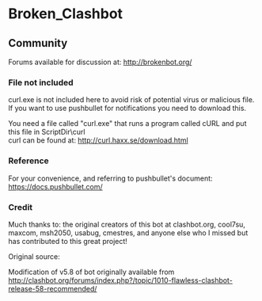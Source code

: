 # Broken_Clashbot

## Community
Forums available for discussion at: http://brokenbot.org/

### File not included
curl.exe is not included here to avoid risk of potential virus or malicious file. If you want to use pushbullet for notifications you need to download this.

You need a file called "curl.exe" that runs a program called cURL and put this file in ScriptDir\curl\
curl can be found at: http://curl.haxx.se/download.html

### Reference
For your convenience, and referring to pushbullet's document:
https://docs.pushbullet.com/

### Credit
Much thanks to: the original creators of this bot at clashbot.org, cool7su, maxcom, msh2050, usabug, cmestres, and anyone else who I missed but has contributed to this great project!

Original source:

Modification of v5.8 of bot originally available from http://clashbot.org/forums/index.php?/topic/1010-flawless-clashbot-release-58-recommended/

